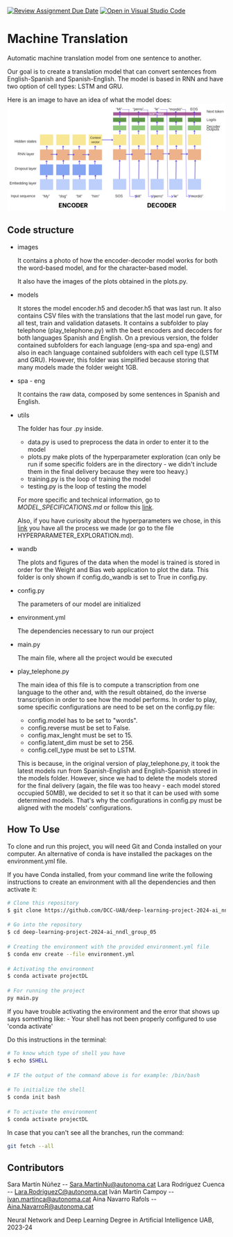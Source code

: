 [![Review Assignment Due Date](https://classroom.github.com/assets/deadline-readme-button-24ddc0f5d75046c5622901739e7c5dd533143b0c8e959d652212380cedb1ea36.svg)](https://classroom.github.com/a/jPcQNmHU)
[![Open in Visual Studio Code](https://classroom.github.com/assets/open-in-vscode-718a45dd9cf7e7f842a935f5ebbe5719a5e09af4491e668f4dbf3b35d5cca122.svg)](https://classroom.github.com/online_ide?assignment_repo_id=14935852&assignment_repo_type=AssignmentRepo)
# Machine Translation
Automatic machine translation model from one sentence to another.

Our goal is to create a translation model that can convert sentences from English-Spanish and Spanish-English. The model is based in RNN and have two option of cell types: LSTM and GRU.

Here is an image to have an idea of what the model does:
![Model Image](https://github.com/DCC-UAB/deep-learning-project-2024-ai_nndl_group_05/blob/main/images/image_model.png?raw=true)

## Code structure
* images

    It contains a photo of how the encoder-decoder model works for both the word-based model, and for the character-based model. 
    
    It also have the images of the plots obtained in the plots.py.

* models

    It stores the model encoder.h5 and decoder.h5 that was last run. It also contains CSV files with the translations that the last model run gave, for all test, train and validation datasets. It contains a subfolder to play telephone (play_telephone.py) with the best encoders and decoders for both languages Spanish and English. On a previous version, the folder contained subfolders for each language (eng-spa and spa-eng) and also in each language contained subfolders with each cell type (LSTM and GRU). However, this folder was simplified because storing that many models made the folder weight 1GB.

* spa - eng

    It contains the raw data, composed by some sentences in Spanish and English.

* utils

    The folder has four .py inside.
    - data.py is used to preprocess the data in order to enter it to the model
    - plots.py make plots of the hyperparameter exploration (can only be run if some specific folders are in the directory - we didn't include them in the final delivery because they were too heavy.)
    - training.py is the loop of training the model
    - testing.py is the loop of testing the model
    
    For more specific and technical information, go to *MODEL_SPECIFICATIONS.md* or follow this [link](https://github.com/DCC-UAB/deep-learning-project-2024-ai_nndl_group_05/blob/main/MODEL_SPECIFICATIONS.md).
    
    Also, if you have curiosity about the hyperparameters we chose, in this [link](https://github.com/DCC-UAB/deep-learning-project-2024-ai_nndl_group_05/blob/main/HYPERPARAMETER_EXPLORATION.md) you have all the process we made (or go to the file HYPERPARAMETER_EXPLORATION.md).

* wandb

    The plots and figures of the data when the model is trained is stored in order for the Weight and Bias web application to plot the data. This folder is only shown if config.do_wandb is set to True in config.py.

* config.py

    The parameters of our model are initialized

* environment.yml

    The dependencies necessary to run our project

* main.py

    The main file, where all the project would be executed

* play_telephone.py

    The main idea of this file is to compute a transcription from one language to the other and, with the result obtained, do the inverse transcription in order to see how the model performs. In order to play, some specific configurations are need to be set on the config.py file:
  - config.model has to be set to "words".
  - config.reverse must be set to False.
  - config.max_lenght must be set to 15.
  - config.latent_dim must be set to 256.
  - config.cell_type must be set to LSTM.
  
  This is because, in the original version of play_telephone.py, it took the latest models run from Spanish-English and English-Spanish stored in the models folder. However, since we had to delete the models stored for the final delivery (again, the file was too heavy - each model stored occupied 50MB), we decided to set it so that it can be used with some determined models. That's why the configurations in config.py must be aligned with the models' configurations.
 

## How To Use
To clone and run this project, you will need Git and Conda installed on your computer.
An alternative of conda is have installed the packages on the environment.yml file.

If you have Conda installed, from your command line write the following instructions to create an environment with all the dependencies and then activate it:

```bash
# Clone this repository
$ git clone https://github.com/DCC-UAB/deep-learning-project-2024-ai_nndl_group_05

# Go into the repository
$ cd deep-learning-project-2024-ai_nndl_group_05

# Creating the environment with the provided environment.yml file
$ conda env create --file environment.yml

# Activating the environment
$ conda activate projectDL

# For running the project
py main.py
```

If you have trouble activating the environment and the error that shows up says something like:
    -  Your shell has not been properly configured to use 'conda activate'

Do this instructions in the terminal:
```bash
# To know which type of shell you have 
$ echo $SHELL

# IF the output of the command above is for example: /bin/bash  

# To initialize the shell 
$ conda init bash

# To activate the environment
$ conda activate projectDL
```


In case that you can't see all the branches, run the command:
```bash
git fetch --all
```


## Contributors
Sara Martín Núñez -- Sara.MartinNu@autonoma.cat
Lara Rodríguez Cuenca -- Lara.RodriguezC@autonoma.cat
Iván Martín  Campoy -- ivan.martinca@autonoma.cat
Aina Navarro Rafols -- Aina.NavarroR@autonoma.cat

Neural Network and Deep Learning
Degree in Artificial Intelligence
UAB, 2023-24
